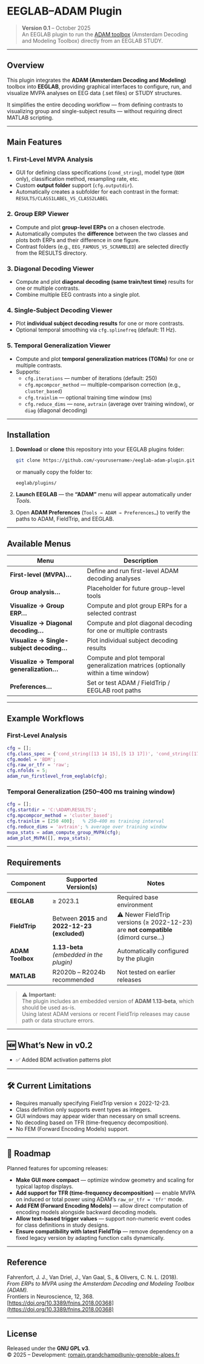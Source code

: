 # EEGLAB–ADAM Plugin

> **Version 0.1** – October 2025  
> An EEGLAB plugin to run the [ADAM toolbox](https://github.com/fahrenfort/ADAM) (Amsterdam Decoding and Modeling Toolbox) directly from an EEGLAB STUDY.

---

## Overview

This plugin integrates the **ADAM (Amsterdam Decoding and Modeling)** toolbox into **EEGLAB**, providing graphical interfaces to configure, run, and visualize MVPA analyses on EEG data (.set files) or STUDY structures.

It simplifies the entire decoding workflow — from defining contrasts to visualizing group and single-subject results — without requiring direct MATLAB scripting.

---

## Main Features

### 1. **First-Level MVPA Analysis**
- GUI for defining class specifications (`cond_string`), model type (`BDM` only), classification method, resampling rate, etc.
- Custom **output folder** support (`cfg.outputdir`).
- Automatically creates a subfolder for each contrast in the format:  
  `RESULTS/CLASS1LABEL_VS_CLASS2LABEL`

### 2. **Group ERP Viewer**
- Compute and plot **group-level ERPs** on a chosen electrode.
- Automatically computes the **difference** between the two classes and plots both ERPs and their difference in one figure.
- Contrast folders (e.g., `EEG_FAMOUS_VS_SCRAMBLED`) are selected directly from the RESULTS directory.

### 3. **Diagonal Decoding Viewer**
- Compute and plot **diagonal decoding (same train/test time)** results for one or multiple contrasts.
- Combine multiple EEG contrasts into a single plot.

### 4. **Single-Subject Decoding Viewer**
- Plot **individual subject decoding results** for one or more contrasts.
- Optional temporal smoothing via `cfg.splinefreq` (default: 11 Hz).

### 5. **Temporal Generalization Viewer**
- Compute and plot **temporal generalization matrices (TGMs)** for one or multiple contrasts.
- Supports:
  - `cfg.iterations` — number of iterations (default: 250)
  - `cfg.mpcompcor_method` — multiple-comparison correction (e.g., `cluster_based`)
  - `cfg.trainlim` — optional training time window (ms)
  - `cfg.reduce_dims` — `none`, `avtrain` (average over training window), or `diag` (diagonal decoding)

---

## Installation

1. **Download** or **clone** this repository into your EEGLAB plugins folder:
   ```bash
   git clone https://github.com/<yourusername>/eeglab-adam-plugin.git
   ```
   or manually copy the folder to:
   ```
   eeglab/plugins/
   ```

2. **Launch EEGLAB** — the **“ADAM”** menu will appear automatically under *Tools*.

3. Open **ADAM Preferences** (`Tools → ADAM → Preferences…`) to verify the paths to ADAM, FieldTrip, and EEGLAB.

---

## Available Menus

| Menu | Description |
|------|--------------|
| **First-level (MVPA)…** | Define and run first-level ADAM decoding analyses |
| **Group analysis…** | Placeholder for future group-level tools |
| **Visualize → Group ERP…** | Compute and plot group ERPs for a selected contrast |
| **Visualize → Diagonal decoding…** | Compute and plot diagonal decoding for one or multiple contrasts |
| **Visualize → Single-subject decoding…** | Plot individual subject decoding results |
| **Visualize → Temporal generalization…** | Compute and plot temporal generalization matrices (optionally within a time window) |
| **Preferences…** | Set or test ADAM / FieldTrip / EEGLAB root paths |

---

## Example Workflows

### First-Level Analysis
```matlab
cfg = [];
cfg.class_spec = {'cond_string([13 14 15],[5 13 17])', 'cond_string([17 18 19],[5 13 17])'};
cfg.model = 'BDM';
cfg.raw_or_tfr = 'raw';
cfg.nfolds = 5;
adam_run_firstlevel_from_eeglab(cfg);
```

### Temporal Generalization (250–400 ms training window)
```matlab
cfg = [];
cfg.startdir = 'C:\ADAM\RESULTS';
cfg.mpcompcor_method = 'cluster_based';
cfg.trainlim = [250 400];   % 250–400 ms training interval
cfg.reduce_dims = 'avtrain'; % average over training window
mvpa_stats = adam_compute_group_MVPA(cfg);
adam_plot_MVPA([], mvpa_stats);
```

---

## Requirements

| Component | Supported Version(s) | Notes |
|------------|----------------------|-------|
| **EEGLAB** | ≥ 2023.1 | Required base environment |
| **FieldTrip** | Between **2015** and **2022-12-23 (excluded)** | ⚠️ Newer FieldTrip versions (≥ 2022-12-23) are **not compatible** (dimord curse...)|
| **ADAM Toolbox** | **1.13-beta** *(embedded in the plugin)* | Automatically configured by the plugin |
| **MATLAB** | R2020b – R2024b recommended | Not tested on earlier releases |

> ⚠️ **Important:**  
> The plugin includes an embedded version of **ADAM 1.13-beta**, which should be used as-is.  
> Using latest ADAM versions or recent FieldTrip releases may cause path or data structure errors.

---

## 🆕 What’s New in v0.2
- ✅ Added BDM activation patterns plot  


---

## 🛠️ Current Limitations

- Requires manually specifying FieldTrip version ≤ 2022-12-23.  
- Class definition only supports event types as integers.  
- GUI windows may appear wider than necessary on small screens.
- No decoding based on TFR (time-frequency decomposition).
- No FEM (Forward Encoding Models) support.

---

## 🧭 Roadmap

Planned features for upcoming releases:

- **Make GUI more compact** — optimize window geometry and scaling for typical laptop displays.  
- **Add support for TFR (time-frequency decomposition)** — enable MVPA on induced or total power using ADAM’s `raw_or_tfr = 'tfr'` mode.  
- **Add FEM (Forward Encoding Models)** — allow direct computation of encoding models alongside backward decoding models.  
- **Allow text-based trigger values** — support non-numeric event codes for class definitions in study designs.  
- **Ensure compatibility with latest FieldTrip** — remove dependency on a fixed legacy version by adapting function calls dynamically.

---


## Reference

Fahrenfort, J. J., Van Driel, J., Van Gaal, S., & Olivers, C. N. L. (2018).  
*From ERPs to MVPA using the Amsterdam Decoding and Modeling Toolbox (ADAM).*  
Frontiers in Neuroscience, 12, 368.  
[https://doi.org/10.3389/fnins.2018.00368](https://doi.org/10.3389/fnins.2018.00368)

---

## License

Released under the **GNU GPL v3**.  
© 2025 – Development: romain.grandchamp@univ-grenoble-alpes.fr
